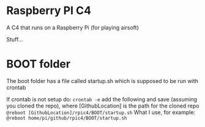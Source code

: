 # Raspberry PI C4
A C4 that runs on a Raspberry Pi (for playing airsoft)

Stuff...

# BOOT folder
The boot folder has a file called startup.sh which is supposed to be run with crontab

If crontab is not setup do: 
 `
 crontab -e
 `
 add the following and save (assuming you cloned the repo), where [GithubLocation] is the path for the cloned repo
 `
 @reboot [GithubLocation]/rpic4/BOOT/startup.sh
 `
 What I use, for example:
 `
 @reboot home/pi/github/rpic4/BOOT/startup.sh
 `
 
